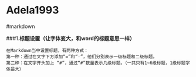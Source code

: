 # Adela1993
#markdown

###1.**标题设置（让字体变大，和word的标题意思一样）**

	在Markdown当中设置标题，有两种方式：
	第一种：通过在文字下方添加“=”和“-”，他们分别表示一级标题和二级标题。
	第二种：在文字开头加上 “#”，通过“#”数量表示几级标题。（一共只有1~6级标题，1级标题字体最大）
